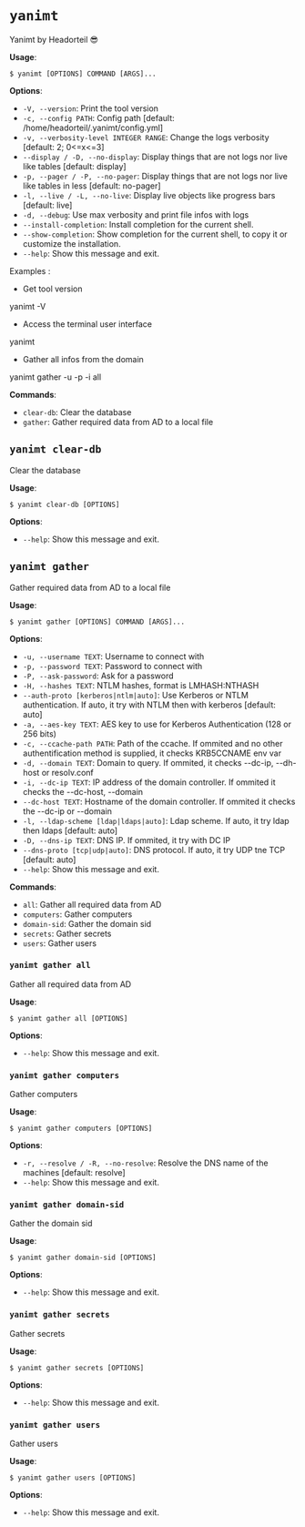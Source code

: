 # `yanimt`

Yanimt by Headorteil 😎

**Usage**:

```console
$ yanimt [OPTIONS] COMMAND [ARGS]...
```

**Options**:

* `-V, --version`: Print the tool version
* `-c, --config PATH`: Config path  [default: /home/headorteil/.yanimt/config.yml]
* `-v, --verbosity-level INTEGER RANGE`: Change the logs verbosity  [default: 2; 0<=x<=3]
* `--display / -D, --no-display`: Display things that are not logs nor live like tables  [default: display]
* `-p, --pager / -P, --no-pager`: Display things that are not logs nor live like tables in less  [default: no-pager]
* `-l, --live / -L, --no-live`: Display live objects like progress bars  [default: live]
* `-d, --debug`: Use max verbosity and print file infos with logs
* `--install-completion`: Install completion for the current shell.
* `--show-completion`: Show completion for the current shell, to copy it or customize the installation.
* `--help`: Show this message and exit.

Examples :



- Get tool version

yanimt -V

- Access the terminal user interface

yanimt

- Gather all infos from the domain

yanimt gather -u <username> -p <password> -i <dc ip> all

**Commands**:

* `clear-db`: Clear the database
* `gather`: Gather required data from AD to a local file

## `yanimt clear-db`

Clear the database

**Usage**:

```console
$ yanimt clear-db [OPTIONS]
```

**Options**:

* `--help`: Show this message and exit.

## `yanimt gather`

Gather required data from AD to a local file

**Usage**:

```console
$ yanimt gather [OPTIONS] COMMAND [ARGS]...
```

**Options**:

* `-u, --username TEXT`: Username to connect with
* `-p, --password TEXT`: Password to connect with
* `-P, --ask-password`: Ask for a password
* `-H, --hashes TEXT`: NTLM hashes, format is LMHASH:NTHASH
* `--auth-proto [kerberos|ntlm|auto]`: Use Kerberos or NTLM authentication. If auto, it try with NTLM then with kerberos  [default: auto]
* `-a, --aes-key TEXT`: AES key to use for Kerberos Authentication (128 or 256 bits)
* `-c, --ccache-path PATH`: Path of the ccache. If ommited and no other authentification method is supplied, it checks KRB5CCNAME env var
* `-d, --domain TEXT`: Domain to query. If ommited, it checks --dc-ip, --dh-host or resolv.conf
* `-i, --dc-ip TEXT`: IP address of the domain controller. If ommited it checks the --dc-host, --domain
* `--dc-host TEXT`: Hostname of the domain controller. If ommited it checks the --dc-ip or --domain
* `-l, --ldap-scheme [ldap|ldaps|auto]`: Ldap scheme. If auto, it try ldap then ldaps  [default: auto]
* `-D, --dns-ip TEXT`: DNS IP. If ommited, it try with DC IP
* `--dns-proto [tcp|udp|auto]`: DNS protocol. If auto, it try UDP tne TCP  [default: auto]
* `--help`: Show this message and exit.

**Commands**:

* `all`: Gather all required data from AD
* `computers`: Gather computers
* `domain-sid`: Gather the domain sid
* `secrets`: Gather secrets
* `users`: Gather users

### `yanimt gather all`

Gather all required data from AD

**Usage**:

```console
$ yanimt gather all [OPTIONS]
```

**Options**:

* `--help`: Show this message and exit.

### `yanimt gather computers`

Gather computers

**Usage**:

```console
$ yanimt gather computers [OPTIONS]
```

**Options**:

* `-r, --resolve / -R, --no-resolve`: Resolve the DNS name of the machines  [default: resolve]
* `--help`: Show this message and exit.

### `yanimt gather domain-sid`

Gather the domain sid

**Usage**:

```console
$ yanimt gather domain-sid [OPTIONS]
```

**Options**:

* `--help`: Show this message and exit.

### `yanimt gather secrets`

Gather secrets

**Usage**:

```console
$ yanimt gather secrets [OPTIONS]
```

**Options**:

* `--help`: Show this message and exit.

### `yanimt gather users`

Gather users

**Usage**:

```console
$ yanimt gather users [OPTIONS]
```

**Options**:

* `--help`: Show this message and exit.
